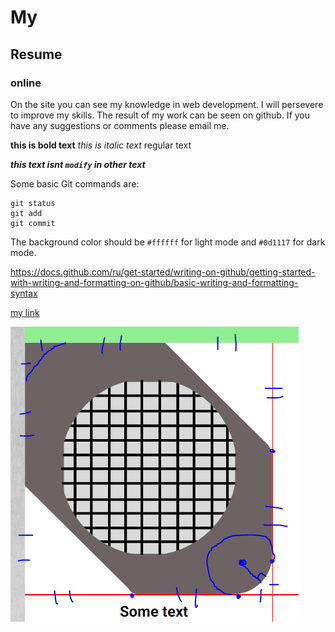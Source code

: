 # My
## Resume
### online
On the site you can see my knowledge in web development.
I will persevere to improve my skills.
The result of my work can be seen on github.
If you have any suggestions or comments please email me. 

**this is bold text**
*this is italic text* 
regular text

***this text isnt `modify` in other text***


Some basic Git commands are:
```
git status  
git add
git commit
```
The background color should be `#ffffff` for light mode and `#0d1117` for dark mode.

https://docs.github.com/ru/get-started/writing-on-github/getting-started-with-writing-and-formatting-on-github/basic-writing-and-formatting-syntax

[my link](https://google.com)

![This is my image](images_Readme/definitionOfEqualSegments.PNG)
